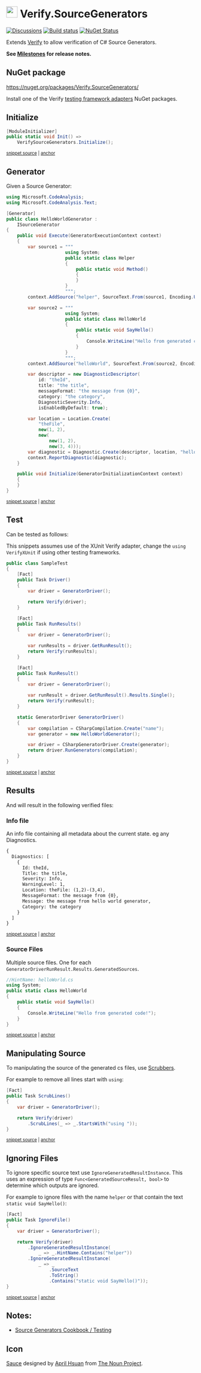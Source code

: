 # <img src="/src/icon.png" height="30px"> Verify.SourceGenerators

[![Discussions](https://img.shields.io/badge/Verify-Discussions-yellow?svg=true&label=)](https://github.com/orgs/VerifyTests/discussions)
[![Build status](https://ci.appveyor.com/api/projects/status/2ip7do6jk0gevt0v?svg=true)](https://ci.appveyor.com/project/SimonCropp/Verify-SourceGenerators)
[![NuGet Status](https://img.shields.io/nuget/v/Verify.SourceGenerators.svg)](https://www.nuget.org/packages/Verify.SourceGenerators/)

Extends [Verify](https://github.com/VerifyTests/Verify) to allow verification of C# Source Generators.

**See [Milestones](../../milestones?state=closed) for release notes.**


## NuGet package

https://nuget.org/packages/Verify.SourceGenerators/

Install one of the Verify [testing framework adapters](https://github.com/verifytests/verify#nuget-packages) NuGet packages.


## Initialize

<!-- snippet: enable -->
<a id='snippet-enable'></a>
```cs
[ModuleInitializer]
public static void Init() =>
    VerifySourceGenerators.Initialize();
```
<sup><a href='/src/Tests/ModuleInitializer.cs#L3-L9' title='Snippet source file'>snippet source</a> | <a href='#snippet-enable' title='Start of snippet'>anchor</a></sup>
<!-- endSnippet -->


## Generator

Given a Source Generator:

<!-- snippet: HelloWorldGenerator.cs -->
<a id='snippet-HelloWorldGenerator.cs'></a>
```cs
using Microsoft.CodeAnalysis;
using Microsoft.CodeAnalysis.Text;

[Generator]
public class HelloWorldGenerator :
    ISourceGenerator
{
    public void Execute(GeneratorExecutionContext context)
    {
        var source1 = """
                      using System;
                      public static class Helper
                      {
                          public static void Method()
                          {
                          }
                      }
                      """;
        context.AddSource("helper", SourceText.From(source1, Encoding.UTF8));

        var source2 = """
                      using System;
                      public static class HelloWorld
                      {
                          public static void SayHello()
                          {
                              Console.WriteLine("Hello from generated code!");
                          }
                      }
                      """;
        context.AddSource("helloWorld", SourceText.From(source2, Encoding.UTF8));

        var descriptor = new DiagnosticDescriptor(
            id: "theId",
            title: "the title",
            messageFormat: "the message from {0}",
            category: "the category",
            DiagnosticSeverity.Info,
            isEnabledByDefault: true);

        var location = Location.Create(
            "theFile",
            new(1, 2),
            new(
                new(1, 2),
                new(3, 4)));
        var diagnostic = Diagnostic.Create(descriptor, location, "hello world generator");
        context.ReportDiagnostic(diagnostic);
    }

    public void Initialize(GeneratorInitializationContext context)
    {
    }
}
```
<sup><a href='/src/SampleGenerator/HelloWorldGenerator.cs#L1-L54' title='Snippet source file'>snippet source</a> | <a href='#snippet-HelloWorldGenerator.cs' title='Start of snippet'>anchor</a></sup>
<!-- endSnippet -->


## Test

Can be tested as follows:

This snippets assumes use of the XUnit Verify adapter, change the `using VerifyXUnit` if using other testing frameworks.

<!-- snippet: SampleTest.cs -->
<a id='snippet-SampleTest.cs'></a>
```cs
public class SampleTest
{
    [Fact]
    public Task Driver()
    {
        var driver = GeneratorDriver();

        return Verify(driver);
    }

    [Fact]
    public Task RunResults()
    {
        var driver = GeneratorDriver();

        var runResults = driver.GetRunResult();
        return Verify(runResults);
    }

    [Fact]
    public Task RunResult()
    {
        var driver = GeneratorDriver();

        var runResult = driver.GetRunResult().Results.Single();
        return Verify(runResult);
    }

    static GeneratorDriver GeneratorDriver()
    {
        var compilation = CSharpCompilation.Create("name");
        var generator = new HelloWorldGenerator();

        var driver = CSharpGeneratorDriver.Create(generator);
        return driver.RunGenerators(compilation);
    }
}
```
<sup><a href='/src/Tests/SampleTest.cs#L1-L37' title='Snippet source file'>snippet source</a> | <a href='#snippet-SampleTest.cs' title='Start of snippet'>anchor</a></sup>
<!-- endSnippet -->


## Results

And will result in the following verified files:


### Info file

An info file containing all metadata about the current state. eg any Diagnostics.

<!-- snippet: SampleTest.Driver.verified.txt -->
<a id='snippet-SampleTest.Driver.verified.txt'></a>
```txt
{
  Diagnostics: [
    {
      Id: theId,
      Title: the title,
      Severity: Info,
      WarningLevel: 1,
      Location: theFile: (1,2)-(3,4),
      MessageFormat: the message from {0},
      Message: the message from hello world generator,
      Category: the category
    }
  ]
}
```
<sup><a href='/src/Tests/SampleTest.Driver.verified.txt#L1-L14' title='Snippet source file'>snippet source</a> | <a href='#snippet-SampleTest.Driver.verified.txt' title='Start of snippet'>anchor</a></sup>
<!-- endSnippet -->


### Source Files

Multiple source files. One for each `GeneratorDriverRunResult.Results.GeneratedSources`.

<!-- snippet: SampleTest.Driver#helloWorld.verified.cs -->
<a id='snippet-SampleTest.Driver#helloWorld.verified.cs'></a>
```cs
//HintName: helloWorld.cs
using System;
public static class HelloWorld
{
    public static void SayHello()
    {
        Console.WriteLine("Hello from generated code!");
    }
}
```
<sup><a href='/src/Tests/SampleTest.Driver#helloWorld.verified.cs#L1-L9' title='Snippet source file'>snippet source</a> | <a href='#snippet-SampleTest.Driver#helloWorld.verified.cs' title='Start of snippet'>anchor</a></sup>
<!-- endSnippet -->


## Manipulating Source

To manipulating the source of the generated cs files, use [Scrubbers](https://github.com/VerifyTests/Verify/blob/main/docs/scrubbers.md).

For example to remove all lines start with `using`:

<!-- snippet: ScrubLines -->
<a id='snippet-ScrubLines'></a>
```cs
[Fact]
public Task ScrubLines()
{
    var driver = GeneratorDriver();

    return Verify(driver)
        .ScrubLines(_ => _.StartsWith("using "));
}
```
<sup><a href='/src/Tests/ScrubTest.cs#L3-L12' title='Snippet source file'>snippet source</a> | <a href='#snippet-ScrubLines' title='Start of snippet'>anchor</a></sup>
<!-- endSnippet -->
 

  ## Ignoring Files

To ignore specific source text use `IgnoreGeneratedResultInstance`. This uses an expression of type `Func<GeneratedSourceResult, bool>` to determine which outputs are ignored.

For example to ignore files with the name `helper` or that contain the text `static void SayHello()`:

<!-- snippet: IgnoreFile -->
<a id='snippet-IgnoreFile'></a>
```cs
[Fact]
public Task IgnoreFile()
{
    var driver = GeneratorDriver();

    return Verify(driver)
        .IgnoreGeneratedResultInstance(
            _ => _.HintName.Contains("helper"))
        .IgnoreGeneratedResultInstance(
            _ => _
                .SourceText
                .ToString()
                .Contains("static void SayHello()"));
}
```
<sup><a href='/src/Tests/IgnoreTest.cs#L3-L20' title='Snippet source file'>snippet source</a> | <a href='#snippet-IgnoreFile' title='Start of snippet'>anchor</a></sup>
<!-- endSnippet -->


## Notes:

 * [Source Generators Cookbook / Testing](https://github.com/dotnet/roslyn/blob/main/docs/features/source-generators.cookbook.md#unit-testing-of-generators)


## Icon

[Sauce](https://thenounproject.com/term/sauce/952995/) designed by [April Hsuan](https://thenounproject.com/AprilHsuan/) from [The Noun Project](https://thenounproject.com/).
